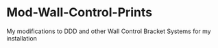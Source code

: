 # Mod-Wall-Control-Prints
My modifications to DDD and other Wall Control Bracket Systems for my installation
